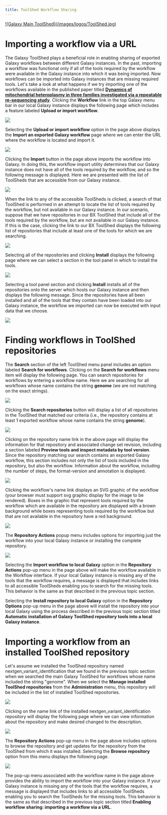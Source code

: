 ```yaml
---
title: ToolShed Workflow Sharing
---
```

<div class='center'> <a href='http://toolshed.g2.bx.psu.edu'>![Galaxy Main ToolShed](/images/logos/ToolShed.jpg)</a> </div>



# Importing a workflow via a URL

The Galaxy ToolShed plays a beneficial role in enabling sharing of exported Galaxy workflows between different Galaxy instances. In the past, importing a workflow was functional only if all of the tools required by the workflow were available in the Galaxy instance into which it was being imported. Now workflows can be imported into Galaxy instances that are missing required tools. Let's take a look at what happens if we try importing one of the workflows available in the published paper titled [**Dynamics of mitochondrial heteroplasmy in three families investigated via a repeatable re-sequencing study**](http://main.g2.bx.psu.edu/heteroplasmy). Clicking the **Workflow** link in the top Galaxy menu bar in our local Galaxy instance displays the following page which includes a feature labeled **Upload or import workflow**.

![](/toolshed/workflow-sharing/workflow_main.png)

Selecting the **Upload or import workflow** option in the page above displays the **Import an exported Galaxy workflow** page where we can enter the URL where the workflow is located and import it.

![](/toolshed/workflow-sharing/import_workflow.png)

Clicking the **Import** button in the page above imports the workflow into Galaxy. In doing this, the workflow import utility determines that our Galaxy instance does not have all of the tools required by the workflow, and so the following message is displayed. Here we are presented with the list of ToolSheds that are accessible from our Galaxy instance.

![](/toolshed/workflow-sharing/tools_missing.png)

When the link to any of the accessible ToolSheds is clicked, a search of that ToolShed is performed in an attempt to locate the list of tools required by the workflow, but not available in our Galaxy instance. In our scenario, suppose that we have repositories in our BX ToolShed that include all of the tools required by the workflow, but are not available in our Galaxy instance. If this is the case, clicking the link to our BX ToolShed displays the following list of repositories that include at least one of the tools for which we are searching.

![](/toolshed/workflow-sharing/matching_repositories.png)

Selecting all of the repositories and clicking **Install** displays the following page where we can select a section in the tool panel in which to install the tools.

![](/toolshed/workflow-sharing/select_tool_panel_section.png)

Selecting a tool panel section and clicking **Install** installs all of the repositories onto the server which hosts our Galaxy instance and then displays the following message. Since the repositories have all been installed and all of the tools that they contain have been loaded into our Galaxy instance, the workflow we imported can now be executed with input data that we choose.

![](/toolshed/workflow-sharing/tools_installed.png)

# Finding workflows in ToolShed repositories

The **Search** section of the left ToolShed menu panel includes an option labeled **Search for workflows**. Clicking on the **Search for workflows** menu item will display the following page. You can search repositories for workflows by entering a workflow name. Here we are searching for all workflows whose name contains the string **genome** (we are not matching on the exact strings).

![](/toolshed/workflow-sharing/find_workflows.png)

Clicking the **Search repositories** button will display a list of all repositories in the ToolShed that matched our criteria (i.e., the repository contains at least 1 exported workflow whose name contains the string **genome**).

![](/toolshed/workflow-sharing/matched_repositories1.png)

Clicking on the repository name link in the above page will display the information for that repository and associated change set revision, including a section labeled **Preview tools and inspect metadata by tool version**. Since the repository matching our search contains an exported Galaxy workflow, this section includes not only the list of tools included in the repository, but also the workflow. Information about the workflow, including the number of steps, the format-version and annotation is displayed.

![](/toolshed/workflow-sharing/repository_tools_and_workflow.png)

Clicking the workflow's name link displays an SVG graphic of the workflow (your browser must support svg graphic display for the image to be rendered). Boxes in the graphic that represent tools required by the workflow which are available in the repository are displayed with a brown background while boxes representing tools required by the workflow but that are not available in the repository have a red background.

![](/toolshed/workflow-sharing/workflow_svg.png)

The **Repository Actions** popup menu includes options for importing just the workflow into your local Galaxy instance or installing the complete repository.

![](/toolshed/workflow-sharing/workflow_repository_options_popup.png)

Selecting the **Import workflow to local Galaxy** option in the **Repository Actions** pop-up menu in the page above will make the workflow available in the Workflow interface. If your local Galaxy instance is missing any of the tools that the workflow requires, a message is displayed that includes links to all accessible ToolSheds enabling you to search for the missing tools. This behavior is the same as that described in the previous topic section.

Selecting the **Install repository to local Galaxy** option in the **Repository Options** pop-up menu in the page above will install the repository into your local Galaxy using the process described in the previous topic section titled **Automatic installation of Galaxy ToolShed repository tools into a local Galaxy instance**.

# Importing a workflow from an installed ToolShed repository

Let's assume we installed the ToolShed repository named nextgen\_variant\_identification that we found in the previous topic section when we searched the main Galaxy ToolShed for workflows whose name included the string "genome". When we select the **Manage installed ToolShed repositories** from the **Administration** menu, this repository will be included in the list of installed ToolShed repositories.

![](/toolshed/workflow-sharing/installed_repositories.png)

Clicking on the name link of the installed nextgen\_variant\_identification repository will display the following page where we can view information about the repository and make desired changed to the description.

![](/toolshed/workflow-sharing/view_found_repository.png)

The **Repository Actions** pop-up menu in the page above includes options to browse the repository and get updates for the repository from the ToolShed from which it was installed. Selecting the **Browse repository** option from this menu displays the following page.

![](/toolshed/workflow-sharing/nextgen_variant_identification_repository.png)

The pop-up menu associated with the workflow name in the page above provides the ability to import the workflow into your Galaxy instance. If your Galaxy instance is missing any of the tools that the workflow requires, a message is displayed that includes links to all accessible ToolSheds enabling you to search the ToolSheds for the missing tools. This behavior is the same as that described in the previous topic section titled **Enabling workflow sharing: importing a workflow via a URL**.
